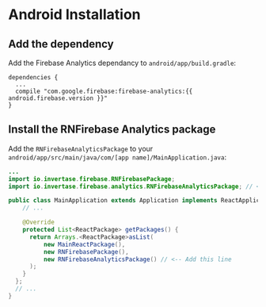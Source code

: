 # Android Installation

## Add the dependency

Add the Firebase Analytics dependancy to `android/app/build.gradle`:

```
dependencies {
  ...
  compile "com.google.firebase:firebase-analytics:{{ android.firebase.version }}"
}
```

## Install the RNFirebase Analytics package

Add the `RNFirebaseAnalyticsPackage` to your `android/app/src/main/java/com/[app name]/MainApplication.java`:

```java
...
import io.invertase.firebase.RNFirebasePackage;
import io.invertase.firebase.analytics.RNFirebaseAnalyticsPackage; // <-- Add this line

public class MainApplication extends Application implements ReactApplication {
    // ...

    @Override
    protected List<ReactPackage> getPackages() {
      return Arrays.<ReactPackage>asList(
          new MainReactPackage(),
          new RNFirebasePackage(),
          new RNFirebaseAnalyticsPackage() // <-- Add this line
      );
    }
  };
  // ...
}
```

